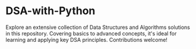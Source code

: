 # DSA-with-Python
Explore an extensive collection of Data Structures and Algorithms solutions in this repository. Covering basics to advanced concepts, it's ideal for learning and applying key DSA principles. Contributions welcome!
